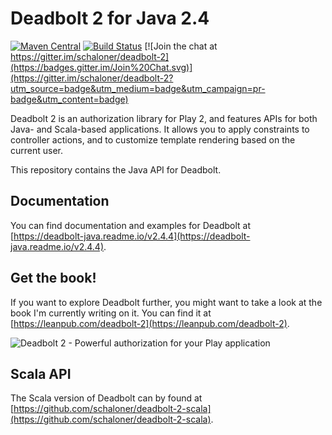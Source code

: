 # Deadbolt 2 for Java 2.4

[![Maven Central](https://maven-badges.herokuapp.com/maven-central/be.objectify/deadbolt-java_2.11/badge.svg)](https://maven-badges.herokuapp.com/maven-central/be.objectify/deadbolt-java_2.11) [![Build Status](https://travis-ci.org/schaloner/deadbolt-2-java.svg?branch=2.4.x)](https://travis-ci.org/schaloner/deadbolt-2-java) [![Join the chat at https://gitter.im/schaloner/deadbolt-2](https://badges.gitter.im/Join%20Chat.svg)](https://gitter.im/schaloner/deadbolt-2?utm_source=badge&utm_medium=badge&utm_campaign=pr-badge&utm_content=badge)

Deadbolt 2 is an authorization library for Play 2, and features APIs for both Java- and Scala-based applications.  It allows you to apply constraints to controller actions, and to customize template rendering based on the current user.

This repository contains the Java API for Deadbolt.

## Documentation
You can find documentation and examples for Deadbolt at [https://deadbolt-java.readme.io/v2.4.4](https://deadbolt-java.readme.io/v2.4.4).

## Get the book!
If you want to explore Deadbolt further, you might want to take a look at the book I'm currently writing on it.  You can find it at [https://leanpub.com/deadbolt-2](https://leanpub.com/deadbolt-2).

![Deadbolt 2 - Powerful authorization for your Play application](http://www.objectify.be/wordpress/wp-content/uploads/2015/09/large.jpg)

## Scala API
The Scala version of Deadbolt can by found at [https://github.com/schaloner/deadbolt-2-scala](https://github.com/schaloner/deadbolt-2-scala).
